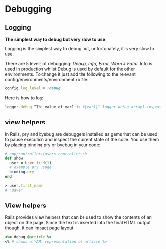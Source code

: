 # Debugging

## Logging

**The simplest way to debug but very slow to use**

Logging is the simplest way to debug but, unfortunately, it is very slow to use.

There are 5 levels of debugging: _Debug, Info, Error, Warn & Fatal._ Info is used in production whilst Debug is used by default for the other environments. To change it just add the following to the relevant config/environments/environment.rb file:

```ruby
config.log_level = :debug
```

Here is how to log:

```ruby
logger.debug “The value of var1 is #{var1}” logger.debug array1.inspect
```

## view helpers

In Rails, pry and byebug are debuggers installed as gems that can be used to pause execution and inspect the current state of the code. You use them by placing binding.pry or byebug in your code:

```ruby
# app/controllers/users_controller.rb
def show
  user = User.find(1)
  # example pry usage
  binding.pry
end

> user.first_name
# "Dave"
```

## View helpers

Rails provides view helpers that can be used to show the contents of an object on the page. Since the text is inserted into the final HTML output though, it can impact page layout.

```ruby
<%= debug @article %>
<% # shows a YAML representation of article %>
```

